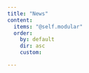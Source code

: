 ```yaml
---
title: "News"
content:
  items: "@self.modular"
  order:
    by: default
    dir: asc
    custom:

---
```

